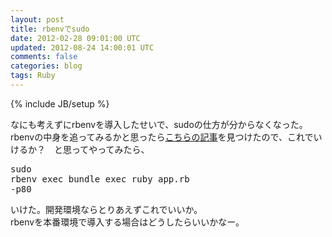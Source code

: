 ```yaml
---
layout: post
title: rbenvでsudo
date: 2012-02-28 09:01:00 UTC
updated: 2012-08-24 14:00:01 UTC
comments: false
categories: blog
tags: Ruby
---
```

{% include JB/setup %}

なにも考えずにrbenvを導入したせいで、sudoの仕方が分からなくなった。<br />rbenvの中身を追ってみるかと思ったら<a href="http://d.hatena.ne.jp/sugyan/20111128/1322420500" target="_blank">こちらの記事</a>を見つけたので、これでいけるか？　と思ってやってみたら、<br /><pre class="brush:bash">sudo rbenv exec bundle exec ruby app.rb -p80</pre>いけた。開発環境ならとりあえずこれでいいか。<br />rbenvを本番環境で導入する場合はどうしたらいいかなー。